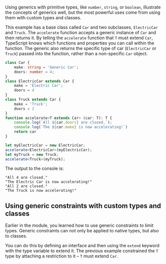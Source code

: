 Using generics with primitive types, like `number`, `string`, or `boolean`, illustrate the concepts of generics well, but the most powerful uses come from using them with custom types and classes.

This example has a base class called `Car` and two subclasses, `ElectricCar` and `Truck`. The `accelerate` function accepts a generic instance of `Car` and then returns it. By telling the `accelerate` function that `T` must extend `Car`, TypeScript knows which functions and properties you can call within the function. The generic also returns the specific type of car (`ElectricCar` or `Truck`) passed into the function, rather than a non-specific `Car` object.

```typescript
class Car {
    make: string = 'Generic Car';
    doors: number = 4;
}
class ElectricCar extends Car {
    make = 'Electric Car';
    doors = 4
}
class Truck extends Car {
    make = 'Truck';
    doors = 2
}
function accelerate<T extends Car> (car: T): T {
    console.log(`All ${car.doors} are closed.`);
    console.log(`The ${car.make} is now accelerating!`)
    return car
}

let myElectricCar = new ElectricCar;
accelerate<ElectricCar>(myElectricCar);
let myTruck = new Truck;
accelerate<Truck>(myTruck);
```

The output to the console is:

```console
"All 4 are closed."
"The Electric Car is now accelerating!"
"All 2 are closed."
"The Truck is now accelerating!"
```

## Using generic constraints with custom types and classes

Earlier in the module, you learned how to use generic constraints to limit types. Generic constraints can not only be applied to native types, but also to classes.

You can do this by defining an interface and then using the `extend` keyword with the type variable to extend it. The previous example constrained the `T` type by attaching a restriction to it – `T` must extend `Car`.
